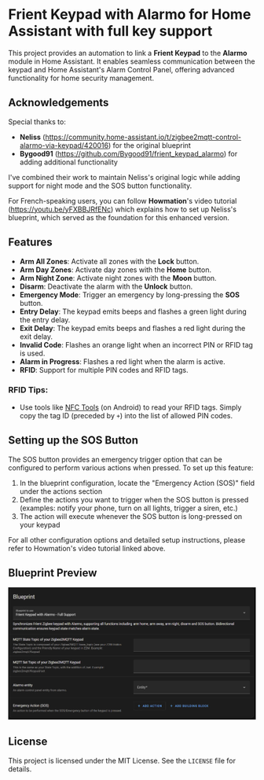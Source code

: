 # Frient Keypad with Alarmo for Home Assistant with full key support

This project provides an automation to link a **Frient Keypad** to the **Alarmo** module in Home Assistant. It enables seamless communication between the keypad and Home Assistant's Alarm Control Panel, offering advanced functionality for home security management.

## Acknowledgements

Special thanks to:
- **Neliss** (https://community.home-assistant.io/t/zigbee2mqtt-control-alarmo-via-keypad/420016) for the original blueprint
- **Bygood91** (https://github.com/Bygood91/frient_keypad_alarmo) for adding additional functionality

I've combined their work to maintain Neliss's original logic while adding support for night mode and the SOS button functionality.

For French-speaking users, you can follow **Howmation**'s video tutorial (https://youtu.be/yFXBBJRfENc) which explains how to set up Neliss's blueprint, which served as the foundation for this enhanced version.

## Features

- **Arm All Zones**: Activate all zones with the **Lock** button.  
- **Arm Day Zones**: Activate day zones with the **Home** button.  
- **Arm Night Zone**: Activate night zones with the **Moon** button.  
- **Disarm**: Deactivate the alarm with the **Unlock** button.  
- **Emergency Mode**: Trigger an emergency by long-pressing the **SOS** button.  
- **Entry Delay**: The keypad emits beeps and flashes a green light during the entry delay.  
- **Exit Delay**: The keypad emits beeps and flashes a red light during the exit delay.  
- **Invalid Code**: Flashes an orange light when an incorrect PIN or RFID tag is used.  
- **Alarm in Progress**: Flashes a red light when the alarm is active.  
- **RFID**: Support for multiple PIN codes and RFID tags.

### RFID Tips:
- Use tools like [NFC Tools](https://play.google.com/store/apps/details?id=com.wakdev.wdnfc&hl=en&gl=US) (on Android) to read your RFID tags. Simply copy the tag ID (preceded by `+`) into the list of allowed PIN codes.  

## Setting up the SOS Button

The SOS button provides an emergency trigger option that can be configured to perform various actions when pressed. To set up this feature:

1. In the blueprint configuration, locate the "Emergency Action (SOS)" field under the actions section
2. Define the actions you want to trigger when the SOS button is pressed (examples: notify your phone, turn on all lights, trigger a siren, etc.)
3. The action will execute whenever the SOS button is long-pressed on your keypad

For all other configuration options and detailed setup instructions, please refer to Howmation's video tutorial linked above.

## Blueprint Preview

![Blueprint Screenshot](images/blueprint.png)

## License
This project is licensed under the MIT License. See the `LICENSE` file for details.
